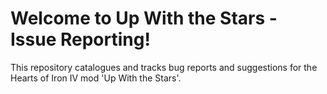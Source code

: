 # Welcome to Up With the Stars - Issue Reporting!
This repository catalogues and tracks bug reports and suggestions for the Hearts of Iron IV mod 'Up With the Stars'.
